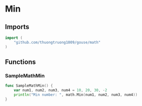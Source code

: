 # Min

## Imports

```go
import (
	"github.com/thuongtruong1009/gouse/math"
)
```
## Functions


### SampleMathMin

```go
func SampleMathMin() {
	var num1, num2, num3, num4 = 10, 20, 30, -2
	println("Min number: ", math.Min(num1, num2, num3, num4))
}
```
